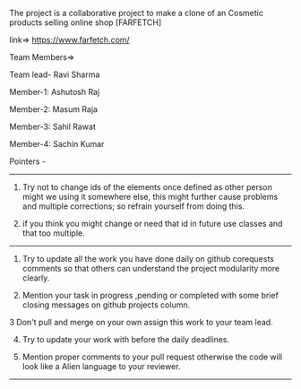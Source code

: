 The project is a collaborative project to make a clone of an Cosmetic products selling online shop
[FARFETCH]

link=> https://www.farfetch.com/

Team Members=>


Team lead- Ravi Sharma

Member-1:  Ashutosh Raj 

Member-2:  Masum Raja

Member-3:  Sahil Rawat

Member-4:  Sachin Kumar



Pointers -

*****************************************
1. Try not to change ids of the elements once defined as other person might we using it somewhere else,
this might further cause problems and multiple corrections; so refrain yourself from doing this.

2. if you think you might change or need that id in future use classes and that too multiple.

**************************************

 1. Try to update all the work you have done daily on github corequests comments so that others can understand
 the project modularity more clearly.

 2. Mention your task in progress ,pending or completed with some brief closing messages on github projects column.

 3 Don't pull and merge on your own assign this work to your team lead.

 4. Try to update your work with before the daily deadlines.

 5. Mention proper comments to your pull request otherwise the code will look like a Alien language to your reviewer.

*****************************************************************************************


